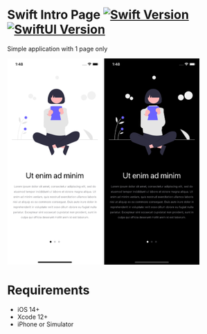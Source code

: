 # Swift Intro Page [![Swift Version](https://img.shields.io/badge/Swift-5.0-F16D39.svg?style=flat)](https://github.com/apple/swift) [![SwiftUI Version](https://img.shields.io/badge/SwiftUI-2.0-blue.svg?style=flat)](https://github.com/apple/swift) 

Simple application with 1 page only

<p align="left">
  <img src="https://github.com/havelio/asset-support-my-repo/blob/master/swift-single-page/light.png?raw=true" width="220" title="Light Page">
  <img src="https://github.com/havelio/asset-support-my-repo/blob/master/swift-single-page/dark.png?raw=true" width="220" title="Dark Page">
</p>

# Requirements
- iOS 14+
- Xcode 12+
- iPhone or Simulator
